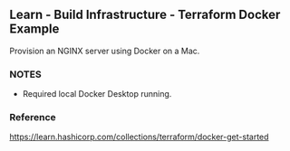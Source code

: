 ## Learn - Build Infrastructure - Terraform Docker Example
Provision an NGINX server using Docker on a Mac.

### NOTES
- Required local Docker Desktop running.

### Reference
https://learn.hashicorp.com/collections/terraform/docker-get-started
